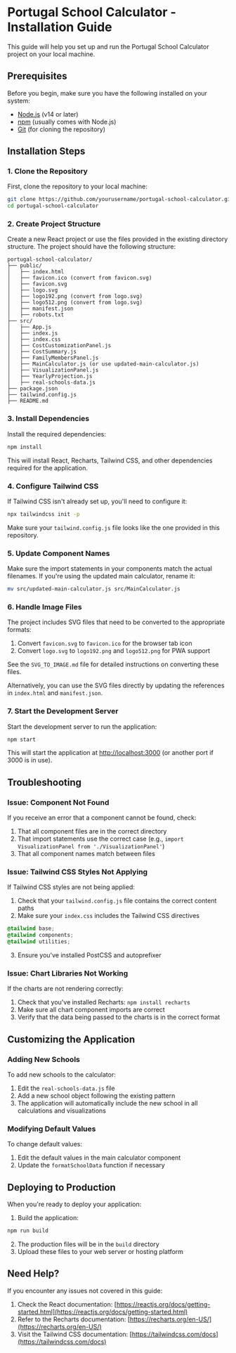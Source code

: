 # Portugal School Calculator - Installation Guide

This guide will help you set up and run the Portugal School Calculator project on your local machine.

## Prerequisites

Before you begin, make sure you have the following installed on your system:

- [Node.js](https://nodejs.org/) (v14 or later)
- [npm](https://www.npmjs.com/) (usually comes with Node.js)
- [Git](https://git-scm.com/) (for cloning the repository)

## Installation Steps

### 1. Clone the Repository

First, clone the repository to your local machine:

```bash
git clone https://github.com/yourusername/portugal-school-calculator.git
cd portugal-school-calculator
```

### 2. Create Project Structure

Create a new React project or use the files provided in the existing directory structure. The project should have the following structure:

```
portugal-school-calculator/
├── public/
│   ├── index.html
│   ├── favicon.ico (convert from favicon.svg)
│   ├── favicon.svg
│   ├── logo.svg
│   ├── logo192.png (convert from logo.svg)
│   ├── logo512.png (convert from logo.svg)
│   ├── manifest.json
│   ├── robots.txt
├── src/
│   ├── App.js
│   ├── index.js
│   ├── index.css
│   ├── CostCustomizationPanel.js
│   ├── CostSummary.js
│   ├── FamilyMembersPanel.js
│   ├── MainCalculator.js (or use updated-main-calculator.js)
│   ├── VisualizationPanel.js
│   ├── YearlyProjection.js
│   ├── real-schools-data.js
├── package.json
├── tailwind.config.js
├── README.md
```

### 3. Install Dependencies

Install the required dependencies:

```bash
npm install
```

This will install React, Recharts, Tailwind CSS, and other dependencies required for the application.

### 4. Configure Tailwind CSS

If Tailwind CSS isn't already set up, you'll need to configure it:

```bash
npx tailwindcss init -p
```

Make sure your `tailwind.config.js` file looks like the one provided in this repository.

### 5. Update Component Names

Make sure the import statements in your components match the actual filenames. If you're using the updated main calculator, rename it:

```bash
mv src/updated-main-calculator.js src/MainCalculator.js
```

### 6. Handle Image Files

The project includes SVG files that need to be converted to the appropriate formats:

1. Convert `favicon.svg` to `favicon.ico` for the browser tab icon
2. Convert `logo.svg` to `logo192.png` and `logo512.png` for PWA support

See the `SVG_TO_IMAGE.md` file for detailed instructions on converting these files.

Alternatively, you can use the SVG files directly by updating the references in `index.html` and `manifest.json`.

### 7. Start the Development Server

Start the development server to run the application:

```bash
npm start
```

This will start the application at [http://localhost:3000](http://localhost:3000) (or another port if 3000 is in use).

## Troubleshooting

### Issue: Component Not Found

If you receive an error that a component cannot be found, check:

1. That all component files are in the correct directory
2. That import statements use the correct case (e.g., `import VisualizationPanel from './VisualizationPanel'`)
3. That all component names match between files

### Issue: Tailwind CSS Styles Not Applying

If Tailwind CSS styles are not being applied:

1. Check that your `tailwind.config.js` file contains the correct content paths
2. Make sure your `index.css` includes the Tailwind CSS directives

```css
@tailwind base;
@tailwind components;
@tailwind utilities;
```

3. Ensure you've installed PostCSS and autoprefixer

### Issue: Chart Libraries Not Working

If the charts are not rendering correctly:

1. Check that you've installed Recharts: `npm install recharts`
2. Make sure all chart component imports are correct
3. Verify that the data being passed to the charts is in the correct format

## Customizing the Application

### Adding New Schools

To add new schools to the calculator:

1. Edit the `real-schools-data.js` file
2. Add a new school object following the existing pattern
3. The application will automatically include the new school in all calculations and visualizations

### Modifying Default Values

To change default values:

1. Edit the default values in the main calculator component 
2. Update the `formatSchoolData` function if necessary

## Deploying to Production

When you're ready to deploy your application:

1. Build the application:

```bash
npm run build
```

2. The production files will be in the `build` directory
3. Upload these files to your web server or hosting platform

## Need Help?

If you encounter any issues not covered in this guide:

1. Check the React documentation: [https://reactjs.org/docs/getting-started.html](https://reactjs.org/docs/getting-started.html)
2. Refer to the Recharts documentation: [https://recharts.org/en-US/](https://recharts.org/en-US/)
3. Visit the Tailwind CSS documentation: [https://tailwindcss.com/docs](https://tailwindcss.com/docs)
